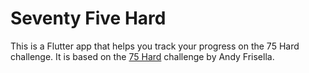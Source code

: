 # Seventy Five Hard

This is a Flutter app that helps you track your progress on the 75 Hard challenge. It is based on the [75 Hard](https://andyfrisella.com/pages/75hard-info) challenge by Andy Frisella.
